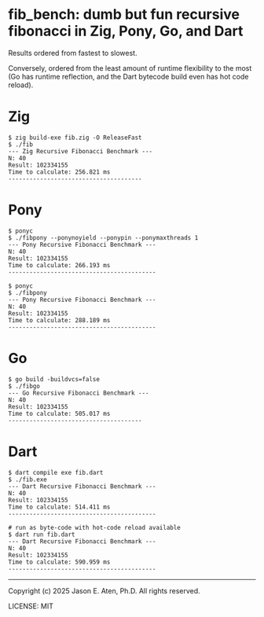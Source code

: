fib_bench: dumb but fun recursive fibonacci in Zig, Pony, Go, and Dart
==============

Results ordered from fastest to slowest.

Conversely, ordered from the least amount of runtime flexibility 
to the most (Go has runtime reflection, and the Dart bytecode 
build even has hot code reload).

# Zig
~~~
$ zig build-exe fib.zig -O ReleaseFast
$ ./fib 
--- Zig Recursive Fibonacci Benchmark ---
N: 40
Result: 102334155
Time to calculate: 256.821 ms
--------------------------------------
~~~

# Pony
~~~
$ ponyc
$ ./fibpony --ponynoyield --ponypin --ponymaxthreads 1
--- Pony Recursive Fibonacci Benchmark ---
N: 40
Result: 102334155
Time to calculate: 266.193 ms
------------------------------------------

$ ponyc
$ ./fibpony 
--- Pony Recursive Fibonacci Benchmark ---
N: 40
Result: 102334155
Time to calculate: 288.189 ms
------------------------------------------
~~~

# Go
~~~
$ go build -buildvcs=false
$ ./fibgo
--- Go Recursive Fibonacci Benchmark ---
N: 40
Result: 102334155
Time to calculate: 505.017 ms
--------------------------------------
~~~

# Dart
~~~
$ dart compile exe fib.dart 
$ ./fib.exe
--- Dart Recursive Fibonacci Benchmark ---
N: 40
Result: 102334155
Time to calculate: 514.411 ms
------------------------------------------

# run as byte-code with hot-code reload available
$ dart run fib.dart  
--- Dart Recursive Fibonacci Benchmark ---
N: 40
Result: 102334155
Time to calculate: 590.959 ms
------------------------------------------

~~~

------

Copyright (c) 2025 Jason E. Aten, Ph.D. All rights reserved.

LICENSE: MIT
